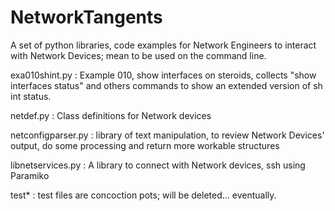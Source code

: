 # NetworkTangents

A set of python libraries, code examples for Network Engineers to interact with Network Devices; mean to be used on the command line.


exa010shint.py : Example 010, show interfaces on steroids, collects "show interfaces status" and others commands to show an extended version of sh int status.

netdef.py : Class definitions for Network devices

netconfigparser.py : library of text manipulation, to review Network Devices' output, do some processing and return more workable structures

libnetservices.py : A library to connect with Network devices, ssh using Paramiko

test* : test files are concoction pots; will be deleted... eventually.
